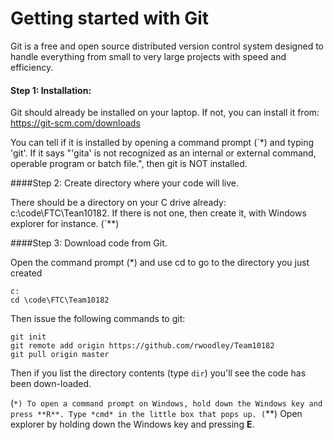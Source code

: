# Getting started with Git

Git is a free and open source distributed version control system designed to handle everything from small to very large projects with speed and efficiency.

#### Step 1: Installation:

Git should already be installed on your laptop. If not, you can install it from: https://git-scm.com/downloads

You can tell if it is installed by opening a command prompt (`*) and typing 'git'. If it says "'gita' is not recognized as an internal or external command, operable program or batch file.", then git is NOT installed.

####Step 2: Create directory where your code will live.

There should be a directory on your C drive already: c:\code\FTC\Tean10182. If there is not one, then create it, with Windows explorer for instance. (`**)

####Step 3: Download code from Git.

Open the command prompt (*) and use cd to go to the directory you just created

    c:
    cd \code\FTC\Team10182

Then issue the following commands to git:

    git init
    git remote add origin https://github.com/rwoodley/Team10182
    git pull origin master
    
Then if you list the directory contents (type `dir`) you'll see the code has been down-loaded.

(`*) To open a command prompt on Windows, hold down the Windows key and press **R**. Type *cmd* in the little box that pops up.
(`**) Open explorer by holding down the Windows key and pressing **E**.


